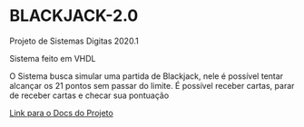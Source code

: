 # BLACKJACK-2.0

Projeto de Sistemas Digitas 2020.1

Sistema feito em VHDL

O Sistema busca simular uma partida de Blackjack, nele é possível tentar alcançar os 21 pontos sem passar do limite. É possível receber cartas, parar de receber cartas e
checar sua pontuação

[Link para o Docs do Projeto](https://docs.google.com/document/d/1P4QBIJvQitrtTKJ7PNR-P6q54MzBpHW-3akTZI23Jag/edit?usp=sharing)
